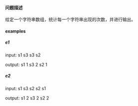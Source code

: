 #### 问题描述
给定一个字符串数组，统计每一个字符串出现的次数，并进行输出。

#### examples

##### e1

input:
s1 s3 s3 s2

output:
s1 1
s3 2
s2 1

##### e2
input:
s1 s3 s2 s2 s1

output:
s1 2
s3 2
s2 2